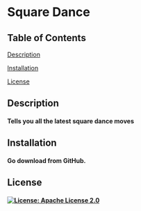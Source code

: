 # Square Dance
  
## Table of Contents

[Description](#description)

[Installation](#installation)

[License](#license)

## Description
  
#### Tells you all the latest square dance moves

## Installation

#### Go download from GitHub.

## License

#### [![License: Apache License 2.0](https://img.shields.io/badge/License-Apache_2.0-blue.svg)](https://opensource.org/license/apache-2-0)